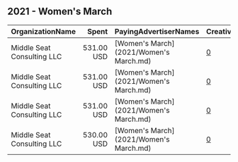 ## 2021 - Women's March 
|OrganizationName|Spent|PayingAdvertiserNames|CreativeUrls|Impressions|Genders|AgeBrackets|CountryCodes|BillingAddresses|CandidateBallotInformation|
|:---|---:|:---|:---|---:|:---|:---|:---|:---|:---|
|Middle Seat Consulting  LLC|531.00 USD|[Women's March](2021/Women's March.md)|[0](https://www.snap.com/political-ads/asset/bb61c808d8e90910303b051eec6cd5f30a3e196784f83615d2e363f3ff9cb5ef?mediaType=png)|75,315|FEMALE|18+|united states|"Po Box 21600,Washington,20009,US"||
|Middle Seat Consulting  LLC|531.00 USD|[Women's March](2021/Women's March.md)|[0](https://www.snap.com/political-ads/asset/bb61c808d8e90910303b051eec6cd5f30a3e196784f83615d2e363f3ff9cb5ef?mediaType=png)|75,399||18+|united states|"Po Box 21600,Washington,20009,US"||
|Middle Seat Consulting  LLC|531.00 USD|[Women's March](2021/Women's March.md)|[0](https://www.snap.com/political-ads/asset/bb61c808d8e90910303b051eec6cd5f30a3e196784f83615d2e363f3ff9cb5ef?mediaType=png)|77,337|FEMALE|18+|united states|"Po Box 21600,Washington,20009,US"||
|Middle Seat Consulting  LLC|530.00 USD|[Women's March](2021/Women's March.md)|[0](https://www.snap.com/political-ads/asset/bb61c808d8e90910303b051eec6cd5f30a3e196784f83615d2e363f3ff9cb5ef?mediaType=png)|79,375||18+|united states|"Po Box 21600,Washington,20009,US"||
